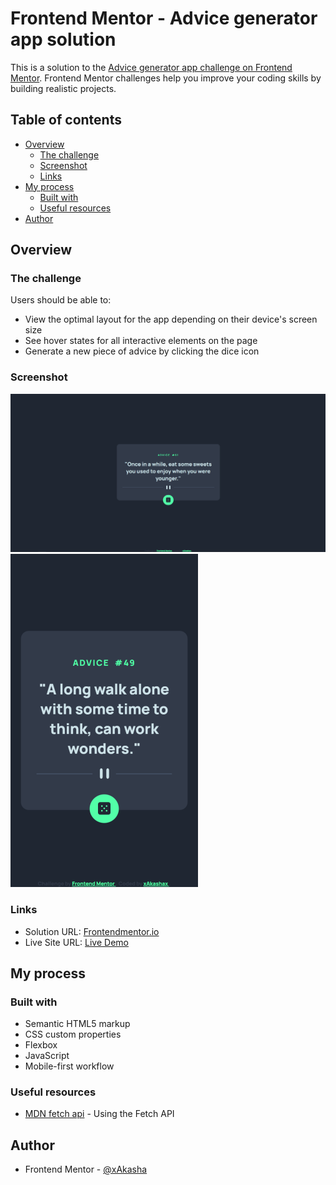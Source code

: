 # Frontend Mentor - Advice generator app solution

This is a solution to the [Advice generator app challenge on Frontend Mentor](https://www.frontendmentor.io/challenges/advice-generator-app-QdUG-13db). Frontend Mentor challenges help you improve your coding skills by building realistic projects.

## Table of contents

- [Overview](#overview)
  - [The challenge](#the-challenge)
  - [Screenshot](#screenshot)
  - [Links](#links)
- [My process](#my-process)
  - [Built with](#built-with)
  - [Useful resources](#useful-resources)
- [Author](#author)

## Overview

### The challenge

Users should be able to:

- View the optimal layout for the app depending on their device's screen size
- See hover states for all interactive elements on the page
- Generate a new piece of advice by clicking the dice icon

### Screenshot

![](./desktop.png)
![](./mobile.png)

### Links

- Solution URL: [Frontendmentor.io](https://your-solution-url.com)
- Live Site URL: [Live Demo](https://your-live-site-url.com)

## My process

### Built with

- Semantic HTML5 markup
- CSS custom properties
- Flexbox
- JavaScript
- Mobile-first workflow

### Useful resources

- [MDN fetch api](https://developer.mozilla.org/en-US/docs/Web/API/Fetch_API/Using_Fetch) - Using the Fetch API

## Author

- Frontend Mentor - [@xAkasha](https://www.frontendmentor.io/profile/xAkashax)
